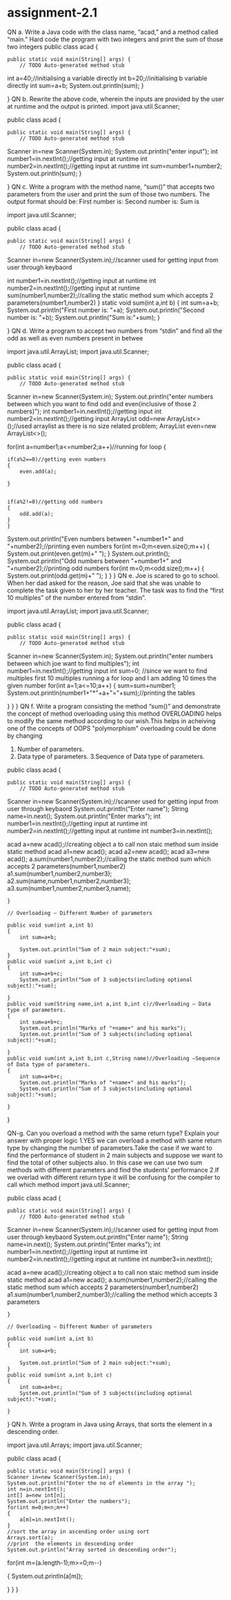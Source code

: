 # assignment-2.1
QN a. Write a Java code with the class name, “acad,” and a method called “main.”
Hard code the program with two integers and print the sum of those two
integers
public class acad {

	public static void main(String[] args) {
		// TODO Auto-generated method stub
int a=40;//initialising a variable directly
int b=20;//initialising b variable directly
int sum=a+b;
System.out.println(sum);
	}

}
QN b. Rewrite the above code, wherein the inputs are provided by the user at
runtime and the output is printed.
import java.util.Scanner;


public class acad {

	public static void main(String[] args) {
		// TODO Auto-generated method stub
Scanner in=new Scanner(System.in);
System.out.println("enter input");
int number1=in.nextInt();//getting input at runtime
int number2=in.nextInt();//getting input at runtime
int sum=number1+number2;
System.out.println(sum);
	}

}
  QN c. Write a program with the method name, “sum()” that accepts two
parameters from the user and print the sum of those two numbers. The
output format should be:
First number is:
Second number is:
Sum is

import java.util.Scanner;


public class acad {

	public static void main(String[] args) {
		// TODO Auto-generated method stub
Scanner in=new Scanner(System.in);//scanner used for getting input from user through keybaord 

int number1=in.nextInt();//getting input at runtime
int number2=in.nextInt();//getting input at runtime
sum(number1,number2);//calling the static method sum which accepts 2 parameters(number1,number2)
	}
	static void sum(int a,int b)
	{
		int sum=a+b;
		System.out.println("First number is: "+a);
		System.out.println("Second number is: "+b);
		System.out.println("Sum is:"+sum);
	}

}
QN d. Write a program to accept two numbers from “stdin” and find all the odd
as well as even numbers present in betwee


import java.util.ArrayList;
import java.util.Scanner;


public class acad {

	public static void main(String[] args) {
		// TODO Auto-generated method stub
Scanner in=new Scanner(System.in);
System.out.println("enter numbers between which you want to find odd and even(inclusive of those 2 numbers)");
int number1=in.nextInt();//getting input 
int number2=in.nextInt();//getting input
ArrayList<Integer> odd=new ArrayList<>();//used arraylist as there is no size related problem;
ArrayList<Integer> even=new ArrayList<>();

for(int a=number1;a<=number2;a++)//running for loop
{
	
	if(a%2==0)//getting even numbers
	{
		even.add(a);
		
	}

	
	if(a%2!=0)//getting odd numbers
	{
		odd.add(a);
	}
	}
System.out.println("Even numbers between "+number1+" and "+number2);//printing even numbers
for(int m=0;m<even.size();m++)
{
System.out.print(even.get(m)+" ");
}
System.out.println();
System.out.println("Odd numbers between "+number1+" and "+number2);//printing odd numbers
for(int m=0;m<odd.size();m++)
{
System.out.print(odd.get(m)+" ");
}
}
}
QN e. Joe is scared to go to school. When her dad asked for the reason, Joe said
that she was unable to complete the task given to her by her teacher. The
task was to find the “first 10 multiples” of the number entered from
“stdin”.

import java.util.ArrayList;
import java.util.Scanner;


public class acad {

	public static void main(String[] args) {
		// TODO Auto-generated method stub
Scanner in=new Scanner(System.in);
System.out.println("enter numbers between which joe want to find multiples");
int number1=in.nextInt();//getting input 
int sum=0;
//since we want to find multiples first 10 multiples running a for loop and I am adding 10 times the given number
for(int a=1;a<=10;a++)
{
	sum=sum+number1;
	System.out.println(number1+"*"+a+"="+sum);//printing the tables
	
}
}
}
QN f. Write a program consisting the method “sum()” and demonstrate the
concept of method overloading using this method
OVERLOADING helps to modify the same method according to our wish.This helps in acheiving one of the concepts of OOPS "polymorphism" 
overloading could be done by changing 
1. Number of parameters.
2. Data type of parameters.
3.Sequence of Data type of parameters.

public class acad {

	public static void main(String[] args) {
		// TODO Auto-generated method stub
Scanner in=new Scanner(System.in);//scanner used for getting input from user through keybaord 
System.out.println("Enter name");
String name=in.next();
System.out.println("Enter marks");
int number1=in.nextInt();//getting input at runtime
int number2=in.nextInt();//getting input at runtime
int number3=in.nextInt();

acad a=new acad();//creating object a to call non staic method sum inside static method
acad a1=new acad();
acad a2=new acad();
acad a3=new acad();
a.sum(number1,number2);//calling the static method sum which accepts 2 parameters(number1,number2)
	a1.sum(number1,number2,number3);
	a2.sum(name,number1,number2,number3);
	a3.sum(number1,number2,number3,name);
	
	}
	
	// Overloading – Different Number of parameters
	
	public void sum(int a,int b)
	{
		int sum=a+b;
		
		System.out.println("Sum of 2 main subject:"+sum);
	}
	public void sum(int a,int b,int c)
	{
		int sum=a+b+c;
		System.out.println("Sum of 3 subjects(including optional subject):"+sum);

	}
	public void sum(String name,int a,int b,int c)//Overloading – Data type of parameters.
	{
		int sum=a+b+c;
		System.out.println("Marks of "+name+" and his marks");
		System.out.println("Sum of 3 subjects(including optional subject):"+sum);

	}
	public void sum(int a,int b,int c,String name)//Overloading –Sequence of Data type of parameters.
	{
		int sum=a+b+c;
		System.out.println("Marks of "+name+" and his marks");
		System.out.println("Sum of 3 subjects(including optional subject):"+sum);

	}

}

QN-g. Can you overload a method with the same return type? Explain your
answer with proper logic
1.YES we can overload a method with same return type by changing the number of parameters.Take the case if we want to find the performance of student in 2 main subjects and suppose we want to find the total of other subjects also.
In this case we can use two sum methods with different parameters and find the students' performance
2.If we overlad with different return type it will be confusing for the compiler to call which method
import java.util.Scanner;


public class acad {

	public static void main(String[] args) {
		// TODO Auto-generated method stub
Scanner in=new Scanner(System.in);//scanner used for getting input from user through keybaord 
System.out.println("Enter name");
String name=in.next();
System.out.println("Enter marks");
int number1=in.nextInt();//getting input at runtime
int number2=in.nextInt();//getting input at runtime
int number3=in.nextInt();

acad a=new acad();//creating object a to call non staic method sum inside static method
acad a1=new acad();
a.sum(number1,number2);//calling the static method sum which accepts 2 parameters(number1,number2)
	a1.sum(number1,number2,number3);//calling the method which accepts 3 parameters
	
	
	}
	
	// Overloading – Different Number of parameters
	
	public void sum(int a,int b)
	{
		int sum=a+b;
		
		System.out.println("Sum of 2 main subject:"+sum);
	}
	public void sum(int a,int b,int c)
	{
		int sum=a+b+c;
		System.out.println("Sum of 3 subjects(including optional subject):"+sum);

	}
}
QN h. Write a program in Java using Arrays, that sorts the element in a
descending order.


import java.util.Arrays;
import java.util.Scanner;


public class acad {

	public static void main(String[] args) {
	Scanner in=new Scanner(System.in);
	System.out.println("Enter the no of elements in the array "); 
	int n=in.nextInt();	
	int[] a=new int[n];
	System.out.println("Enter the numbers");
	for(int m=0;m<n;m++)
	{
		a[m]=in.nextInt();
	}
	//sort the array in ascending order using sort
	Arrays.sort(a);
	//print  the elements in descending order
	System.out.println("Array sorted in descending order");
for(int m=(a.length-1);m>=0;m--)

{
System.out.println(a[m]);	

}
	}
}
